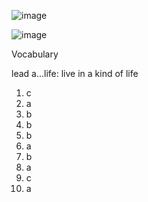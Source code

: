 ![image](https://github.com/jeuneseven/ReadingNotes/assets/8426758/4a57e40f-d881-4f08-9f22-54f37b8ca31e)

![image](https://github.com/jeuneseven/ReadingNotes/assets/8426758/51aad176-d7e1-475a-9559-5b27fd1f7b39)

Vocabulary

lead a…life: live in a kind of life

1. c
2. a
3. b
4. b
5. b
6. a
7. b
8. a
9. c
10. a
